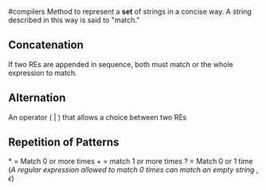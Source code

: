 #compilers 
Method to represent a **set** of strings in a concise way. A string described in this way is said to "match."

## Concatenation
If two REs are appended in sequence, both must match or the whole expression to match.

## Alternation
An operator ( | ) that allows a choice between two REs

## Repetition of Patterns
\* = Match 0 or more times
\+ = match 1 or more times
\? = Match 0 or 1 time
(*A regular expression allowed to match 0 times can match an empty string* , $\epsilon$)
